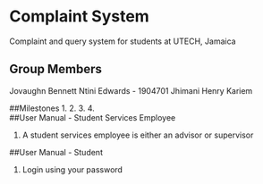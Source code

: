 # Complaint System

Complaint and query system for students at UTECH, Jamaica

## Group Members

Jovaughn Bennett
Ntini Edwards - 1904701 
Jhimani Henry
Kariem

##Milestones
1. 
2. 
3. 
4.  
##User Manual - Student Services Employee
1. A student services employee is either an advisor or supervisor

##User Manual - Student
1. Login using your password